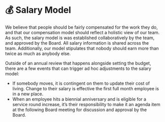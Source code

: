 # 💰 Salary Model

We believe that people should be fairly compensated for the work they do, and that our compensation model should reflect a holistic view of our team. As such, the salary model is was established collaboratively by the team, and approved by the Board. All salary information is shared across the team. Additionally, our model stipulates that nobody should earn more than twice as much as anybody else.

Outside of an annual review that happens alongside setting the budget, there are a few events that can trigger ad hoc adjustments to the salary model:

* If somebody moves, it is contingent on them to update their cost of living. Change to their salary is effective the first full month employee is in a new place.
* When an employee hits a biennial anniversary and is eligible for a service round increase, it’s their responsibility to make it an agenda item at the following Board meeting for discussion and approval by the Board.

